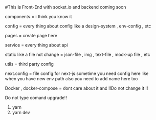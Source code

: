 #This is Front-End with socket.io and backend coming soon

components = i think you know it

config = every thing about config like a design-system  , env-config , etc

pages = create page here

service = every thing about api

static like a file not change = json-file , img , text-file , mock-up file , etc

utils = third party config

next.config = file config for next-js sometime you need config here like when you have new env path also you need to add name here too

Docker , docker-compose = dont care about it and !!Do not change it !!

Do not type comand upgrade!!


1. yarn
2. yarn dev

